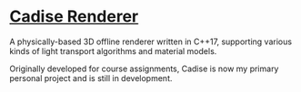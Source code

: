 
# [Cadise Renderer](/portfolio/cadise-renderer.html)

A physically-based 3D offline renderer written in C++17, supporting various kinds of light transport algorithms and material models.

Originally developed for course assignments, Cadise is now my primary personal project and is still in development.